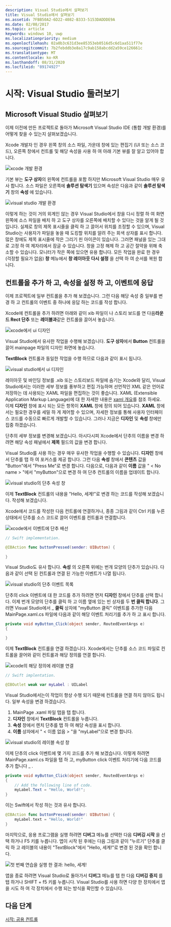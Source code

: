 ```yaml
---
description: Visual Studio에서 살펴보기
title: Visual Studio에서 살펴보기
ms.assetid: 7FBB50A2-6D22-4082-B333-5153DADDDE9A
ms.date: 02/08/2017
ms.topic: article
keywords: windows 10, uwp
ms.localizationpriority: medium
ms.openlocfilehash: 02a0b3c631d3ee85353eb0516d5c6d1aa511f77e
ms.sourcegitcommit: 7b2febddb3e8a17c9ab158abcdd2a59ce126661c
ms.translationtype: MT
ms.contentlocale: ko-KR
ms.lasthandoff: 08/31/2020
ms.locfileid: "89174927"
---
```

# <a name="getting-started-getting-around-in-visual-studio"></a>시작: Visual Studio 둘러보기


## <a name="getting-around-in-microsoft-visual-studio"></a>Microsoft Visual Studio 살펴보기

이제 이전에 만든 프로젝트로 돌아가 Microsoft Visual Studio IDE (통합 개발 환경)를 어떻게 찾을 수 있는지 살펴보겠습니다.

Xcode 개발자 인 경우 왼쪽 창의 소스 파일, 가운데 창에 있는 편집기 (UI 또는 소스 코드), 오른쪽 창에서 컨트롤 및 해당 속성을 사용 하 여 아래 기본 뷰를 잘 알고 있어야 합니다.

![xcode 개발 환경](images/ios-to-uwp/xcode-ide.png)

기본 뷰는 **도구 상자**의 왼쪽에 컨트롤을 포함 하지만 Microsoft Visual Studio 매우 유사 합니다. 소스 파일은 오른쪽에 **솔루션 탐색기** 있으며 속성은 다음과 같이 **솔루션 탐색기** 창의 **속성** 에 있습니다.

![visual studio 개발 환경](images/ios-to-uwp/vs-ide.png)

이렇게 하는 것이 거의 외계인 않는 경우 Visual Studio에서 창을 다시 정렬 하 여 화면 왼쪽에 소스 파일을 배치 하 고 도구 상자를 오른쪽에 배치할 수 있다는 것을 알게 될 것입니다. 실제로 창의 제목 표시줄을 클릭 하 고 끌어서 위치를 조정할 수 있으며, Visual Studio는 사용자가 파일을 놓을 때 도킹할 위치를 알려 주는 회색 상자를 표시 합니다. 많은 창에도 제목 표시줄에 작은 그리기 핀 아이콘이 있습니다. 그러면 패널을 있는 그대로 고정 하 여 제자리에서 잠글 수 있습니다. 창을 고정 해제 하 고 공간 절약을 위해 축소할 수 있습니다. 모니터가 작은 쪽에 있으면 유용 합니다. 모든 작업을 완료 한 경우 (걱정할 필요가 없음) **창** 메뉴에서 **창 레이아웃 다시 설정** 을 선택 하 여 순서를 복원 합니다.

## <a name="adding-controls-setting-their-properties-and-responding-to-events"></a>컨트롤을 추가 하 고, 속성을 설정 하 고, 이벤트에 응답

이제 프로젝트에 일부 컨트롤을 추가 해 보겠습니다. 그런 다음 해당 속성 중 일부를 변경 하 고 컨트롤의 이벤트 중 하나에 응답 하는 코드를 작성 합니다.

Xcode에 컨트롤을 추가 하려면 아래와 같이 xib 파일이 나 스토리 보드를 연 다음**라운드 Rect 단추** 또는 **레이블과**같은 컨트롤을 끌어서 놓습니다.

![xcode에서 ui 디자인](images/ios-to-uwp/xcode-add-button-label.png)

Visual Studio에서 유사한 작업을 수행해 보겠습니다. **도구 상자**에서 **Button** 컨트롤을 끌어 mainpage 파일의 디자인 화면에 놓습니다.

**TextBlock** 컨트롤과 동일한 작업을 수행 하므로 다음과 같이 표시 됩니다.

![visual studio에서 ui 디자인](images/ios-to-uwp/vs-add-button-label.png)

레이아웃 및 바인딩 정보를 .xib 또는 스토리보드 파일에 숨기는 Xcode와 달리, Visual Studio에서는 이러한 세부 정보를 풍부하고 편집 가능하며 선언적인 XML 같은 언어로 저장하는 데 사용되는 XAML 파일을 편집하는 것이 좋습니다. XAML (Extensible Application Markup Language)에 대 한 자세한 내용은 [xaml 개요](../xaml-platform/xaml-overview.md)를 참조 하세요. 이제 **디자인** 창에 표시 되는 모든 항목이 **XAML** 창에 정의 되어 있습니다. **XAML** 창에서는 필요한 경우를 세밀 하 게 제어할 수 있으며, 자세한 정보를 통해 사용자 인터페이스 코드를 수동으로 빠르게 개발할 수 있습니다. 그러나 지금은 **디자인** 및 **속성** 창에만 집중 하겠습니다.

단추의 세부 정보를 변경해 보겠습니다. 아시다시피 Xcode에서 단추의 이름을 변경 하려면 해당 속성 패널에서 **제목** 필드의 값을 변경 합니다.

Visual Studio를 사용 하는 경우 매우 유사한 작업을 수행할 수 있습니다. **디자인** 창에서 단추를 탭 하 여 포커스를 제공 합니다. 그런 다음 **속성** 창에서 **콘텐츠** 값을 "Button"에서 "Press Me"로 변경 합니다. 다음으로, 다음과 같이 **이름** 값을 " &lt; No name &gt; "에서 "myButton"으로 변경 하 여 단추 컨트롤의 이름을 업데이트 합니다.

![visual studio의 단추 속성 창](images/ios-to-uwp/vs-button-properties.png)

이제 **TextBlock** 컨트롤의 내용을 "Hello, 세계!"로 변경 하는 코드를 작성해 보겠습니다. 작성해 보겠습니다.

Xcode에서 코드를 작성한 다음 컨트롤에 연결하거나, 종종 그림과 같이 Ctrl 키를 누른 상태에서 단추를 소스 코드로 끌어 이벤트를 컨트롤과 연결합니다.

![xcode에서 이벤트에 단추 배선](images/ios-to-uwp/xcode-add-button-event.png)

```swift
// Swift implementation.

@IBAction func buttonPressed(sender: UIButton) {
    
}
```

Visual Studio도 유사 합니다. **속성** 의 오른쪽 위에는 번개 모양의 단추가 있습니다. 다음과 같이 선택 된 컨트롤과 연결 된 가능한 이벤트가 나열 됩니다.

![visual studio의 단추 이벤트 목록](images/ios-to-uwp/vs-button-event.png)

단추의 click 이벤트에 대 한 코드를 추가 하려면 먼저 **디자인** 창에서 단추를 선택 합니다. 이제 번개 모양의 단추를 클릭 하 고 이름 옆에 있는 빈 상자를 두 **번 클릭 합니다**. 그러면 Visual Studio에서 \_ **클릭** 상자에 "myButton 클릭" 이벤트를 추가한 다음 MainPage.xaml.cs 파일에 다음과 같이 해당 이벤트 처리기를 추가 하 고 표시 합니다.

```csharp
private void myButton_Click(object sender, RoutedEventArgs e)
{

}
```

이제 **TextBlock** 컨트롤을 연결 하겠습니다. Xcode에서는 단추를 소스 코드 파일로 컨트롤을 끌어와 같이 컨트롤과 해당 정의를 연결 합니다.

![xcode의 해당 정의에 레이블 연결](images/ios-to-uwp/xcode-add-button-reference.png)

```swift
// Swift implentation.

@IBOutlet weak var myLabel : UILabel
```

Visual Studio에서는이 작업이 항상 수행 되기 때문에 컨트롤을 연결 하지 않아도 됩니다. 일부 속성을 변경 하겠습니다.

1.  MainPage .xaml 파일 탭을 탭 합니다.
2.  **디자인** 창에서 **TextBlock** 컨트롤을 누릅니다.
3.  **속성** 창에서 렌치 단추를 탭 하 여 해당 속성을 표시 합니다.
4.  **이름** 상자에서 " &lt; 이름 없음 &gt; "을 "myLabel"으로 변경 합니다.

![visual studio의 레이블 속성 창](images/ios-to-uwp/vs-label-properties.png)

이제 단추의 click 이벤트에 몇 가지 코드를 추가 해 보겠습니다. 이렇게 하려면 MainPage.xaml.cs 파일을 탭 하 고, myButton click 이벤트 처리기에 다음 코드를 추가 합니다 \_ .

```csharp
private void myButton_Click(object sender, RoutedEventArgs e)
{
    // Add the following line of code.    
    myLabel.Text = "Hello, World!";
}
```

이는 Swift에서 작성 하는 것과 유사 합니다.

```swift
@IBAction func buttonPressed(sender: UIButton) {
    myLabel.text = "Hello, World!"
}
```

마지막으로, 응용 프로그램을 실행 하려면 **디버그** 메뉴를 선택한 다음 **디버깅 시작** 을 선택 하거나 F5 키를 누릅니다. 앱이 시작 된 후에는 다음 그림과 같이 "누르기" 단추를 클릭 하 고 레이블의 내용이 "TextBlock"에서 "Hello, 세계!"로 변경 된 것을 확인 합니다.

![첫 번째 연습을 실행 한 결과: hello, 세계!](images/ios-to-uwp/vs-hello-world.png)

앱을 종료 하려면 Visual Studio로 돌아가서 **디버그** 메뉴를 탭 한 다음 **디버깅 중지** 를 탭 하거나 SHIFT + f5 키를 누릅니다. Visual Studio를 사용 하면 다양 한 장치에서 앱을 시도 하 여 각 장치에서 수행 되는 방식을 확인할 수 있습니다.

## <a name="next-step"></a>다음 단계

[시작: 공용 컨트롤](getting-started-common-controls.md)